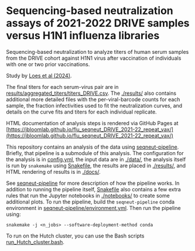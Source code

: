 # Sequencing-based neutralization assays of 2021-2022 DRIVE samples versus H1N1 influenza libraries

Sequencing-based neutralization to analyze titers of human serum samples from the DRIVE cohort against H1N1 virus after vaccination of individuals with one or two prior vaccinations.

Study by [Loes et al (2024)](https://doi.org/10.1128/jvi.00689-24).

The final titers for each serum-virus pair are in [results/aggregated_titers/titers_DRIVE.csv](results/aggregated_titers/titers_DRIVE.csv).
The [./results/](results) also contains additional more detailed files with the per-viral-barcode counts for each sample, the fraction infectivities used to fit the neutralization curves, and details on the curve fits and titers for each individual replicate.

HTML documentation of analysis steps is rendered via GitHub Pages at [https://jbloomlab.github.io/flu_seqneut_DRIVE_2021-22_repeat_vax/](https://jbloomlab.github.io/flu_seqneut_DRIVE_2021-22_repeat_vax/)

This repository contains an analysis of the data using [seqneut-pipeline](https://github.com/jbloomlab/seqneut-pipeline).
Briefly, that pipeline is a submodule of this analysis.
The configuration for the analysis is in [config.yml](config.yml), the input data are in [./data/](data), the analysis itself is run by `snakemake` using [Snakefile](Snakefile), the results are placed in [./results/](results), and HTML rendering of results is in [./docs/](docs).

See [seqneut-pipeline](https://github.com/jbloomlab/seqneut-pipeline) for more description of how the pipeline works.
In addition to running the pipeline itself, [Snakefile](Snakefile) also contains a few extra rules that run the Jupyter notebooks in [./notebooks/](notebooks) to create some additional plots.
To run the pipeline, build the `seqneut-pipeline` conda environment in [seqneut-pipeline/environment.yml](seqneut-pipeline/environment.yml).
Then run the pipeline using:

    snakemake -j <n_jobs> --software-deployment-method conda

To run on the Hutch cluster, you can use the Bash scripts [run_Hutch_cluster.bash](run_Hutch_cluster.bash).
